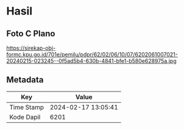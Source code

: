 # Hasil

## Foto C Plano

https://sirekap-obj-formc.kpu.go.id/701e/pemilu/pdpr/62/02/06/10/07/6202061007021-20240215-023245--0f5ad5b4-630b-4841-bfe1-b580e628975a.jpg


## Metadata

| Key        | Value               |
| ---------- | ------------------- |
| Time Stamp | 2024-02-17 13:05:41 |
| Kode Dapil | 6201                |



